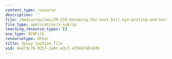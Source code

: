 ```yaml
---
content_type: resource
description: ''
file: /media/courses/20-219-becoming-the-next-bill-nye-writing-and-hosting-the-educational-show-january-iap-2015/8ee73c7b82572a8ce3c7af58674b14d9_3HnHQXWIFd4.srt
file_type: application/x-subrip
learning_resource_types: []
ocw_type: OCWFile
resourcetype: Other
title: 3play caption file
uid: 8ee73c7b-8257-2a8c-e3c7-af58674b14d9
---
```

